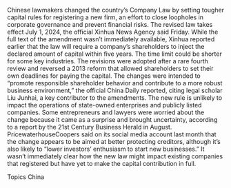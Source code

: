 Chinese lawmakers changed the country’s Company Law by setting tougher capital rules for registering a new firm, an effort to close loopholes in corporate governance and prevent financial risks.
The revised law takes effect July 1, 2024, the official Xinhua News Agency said Friday. While the full text of the amendment wasn’t immediately available, Xinhua reported earlier that the law will require a company’s shareholders to inject the declared amount of capital within five years. The time limit could be shorter for some key industries.
The revisions were adopted after a rare fourth review and reversed a 2013 reform that allowed shareholders to set their own deadlines for paying the capital. The changes were intended to “promote responsible shareholder behavior and contribute to a more robust business environment,” the official China Daily reported, citing legal scholar Liu Junhai, a key contributor to the amendments.
The new rule is unlikely to impact the operations of state-owned enterprises and publicly listed companies. Some entrepreneurs and lawyers were worried about the change because it came as a surprise and brought uncertainty, according to a report by the 21st Century Business Herald in August.
PricewaterhouseCoopers said on its social media account last month that the change appears to be aimed at better protecting creditors, although it’s also likely to “lower investors’ enthusiasm to start new businesses.”
It wasn’t immediately clear how the new law might impact existing companies that registered but have yet to make the capital contribution in full.

Topics
China
